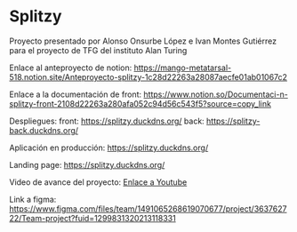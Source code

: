 # Splitzy
Proyecto presentado por Alonso Onsurbe López e Ivan Montes Gutiérrez para el proyecto de TFG del instituto Alan Turing


Enlace al anteproyecto de notion: 
https://mango-metatarsal-518.notion.site/Anteproyecto-splitzy-1c28d22263a28087aecfe01ab01067c2

Enlace a la documentación de front:
https://www.notion.so/Documentaci-n-splitzy-front-2108d22263a280afa052c94d56c543f5?source=copy_link

Despliegues:
front: https://splitzy.duckdns.org/
back: https://splitzy-back.duckdns.org/

Aplicación en producción: https://splitzy.duckdns.org/

Landing page:
https://splitzy.duckdns.org/

Video de avance del proyecto:
[Enlace a Youtube](https://youtu.be/Sf8EIQ-Qa7Q?si=8mSXn9jmWGfuhWeN)

Link a figma: https://www.figma.com/files/team/1491065268619070677/project/363762722/Team-project?fuid=1299831320213118331
